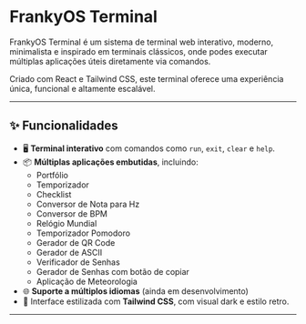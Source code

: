 # FrankyOS Terminal

FrankyOS Terminal é um sistema de terminal web interativo, moderno, minimalista e inspirado em terminais clássicos, onde podes executar múltiplas aplicações úteis diretamente via comandos.

Criado com React e Tailwind CSS, este terminal oferece uma experiência única, funcional e altamente escalável.

---

## ✨ Funcionalidades

- 🖥️ **Terminal interativo** com comandos como `run`, `exit`, `clear` e `help`.
- 📦 **Múltiplas aplicações embutidas**, incluindo:
  - Portfólio
  - Temporizador
  - Checklist
  - Conversor de Nota para Hz
  - Conversor de BPM
  - Relógio Mundial
  - Temporizador Pomodoro
  - Gerador de QR Code
  - Gerador de ASCII
  - Verificador de Senhas
  - Gerador de Senhas com botão de copiar
  - Aplicação de Meteorologia
- 🌐 **Suporte a múltiplos idiomas** (ainda em desenvolvimento)
- 🎨 Interface estilizada com **Tailwind CSS**, com visual dark e estilo retro.

---
